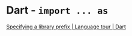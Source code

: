 # Dart - `import ... as`

[Specifying a library prefix | Language tour | Dart](https://dart.dev/guides/language/language-tour#specifying-a-library-prefix)
